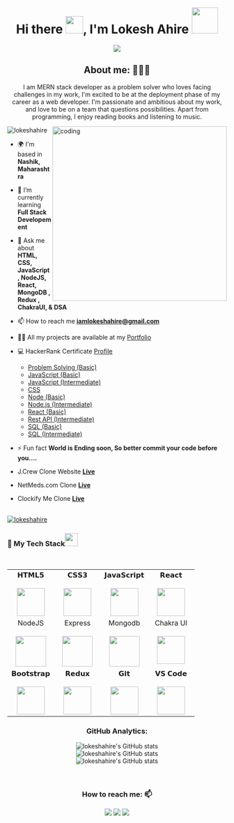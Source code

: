 <h1 align="center">Hi there <img src="https://c.tenor.com/z2xJqhCpneIAAAAM/wave-hand.gif" width="40px">, I'm Lokesh Ahire <img src="https://img.icons8.com/external-others-cattaleeya-thongsriphong/344/external-Boy-user-with-laptop-color-line-others-cattaleeya-thongsriphong.png"  width="60px" /></h1>

<p align="center">
<a align="center" href="https://github.com/lokeshahire/lokeshahire"><img src="https://readme-typing-svg.herokuapp.com?color=0A88B3&lines=Welcome+to+My+GitHub+Profile!;I'm+a+Full-Stack+Web+Developer." /></a>
</p>

<h2 align="center">About me: 👨🏽‍💻</h2>
<p align="center">I am MERN stack developer as a problem solver who loves facing challenges in my work, I'm excited to be at the deployment phase of my career as a web developer. I'm passionate and ambitious about my work, and love to be on a team that questions possibilities. Apart from programming, I enjoy reading books and listening to music.</p>


<img align="right" alt="coding" width="400" src="https://user-images.githubusercontent.com/56001279/169039511-a3887a25-f6aa-449c-a269-82372aaa8618.gif"/>

<p align="left"> <img src="https://komarev.com/ghpvc/?username=lokeshahire&label=Profile%20views&color=0e75b6&style=flat" alt="lokeshahire" /> </p>

- 🌍 I'm based in **Nashik, Maharashtra**

- 🌱 I’m currently learning **Full Stack Developement**

- 💬 Ask me about **HTML, CSS, JavaScript, NodeJS, React, MongoDB , Redux  , ChakraUI, & DSA**

- 📫 How to reach me **iamlokeshahire@gmail.com**

- 👨‍💻 All my projects are available at my [Portfolio](https://lokeshahire.github.io/)

- 💻 HackerRank Certificate [Profile](https://www.hackerrank.com/iamlokeshahire)
     
     - [Problem Solving (Basic)](https://www.hackerrank.com/certificates/iframe/6b6dbcadaf90)
     - [JavaScript (Basic)](https://www.hackerrank.com/certificates/iframe/3206e941f181)
     - [JavaScript (Intermediate)](https://www.hackerrank.com/certificates/iframe/b06e6f43ba2b)
     - [CSS](https://www.hackerrank.com/certificates/iframe/a04bb3525a25)
     - [Node (Basic)](https://www.hackerrank.com/certificates/iframe/92e193fa3894)
     - [Node.js (Intermediate)](https://www.hackerrank.com/certificates/iframe/5e0adb657503)
     - [React (Basic)](https://www.hackerrank.com/certificates/iframe/a8ad63ccd788)
     - [Rest API (Intermediate)](https://www.hackerrank.com/certificates/iframe/962c43bcf070)
     - [SQL (Basic)](https://www.hackerrank.com/certificates/iframe/209a014dc4a3)
     - [SQL (Intermediate)](https://www.hackerrank.com/certificates/iframe/ae252ebb856f)

     
- ⚡ Fun fact **World is Ending soon, So better commit your code before you....**

-  J.Crew Clone Website **[Live](https://github.com/lokeshahire/toothsome-week-3235)**
-  NetMeds.com Clone **[Live](https://github.com/lokeshahire/NetMeds-Clone)**
-  Clockify Me Clone **[Live](https://github.com/lokeshahire/abrasive-trade-5771)**

<br/>

<!-- <p><a href="https://github.com/ryo-ma/github-profile-trophy"><img src="https://github-profile-trophy.vercel.app/?username=lokeshahire" alt="lokeshahire"/></a> </p> -->
<div><a href="https://github.com/ryo-ma/github-profile-trophy"><img src="https://github-profile-trophy.vercel.app/?username=lokeshahire&row=2&column=7&margin-w=15&margin-h=15" alt="lokeshahire"/></a> </div>

<div align="center">
  <h3 align="left" border="0"> 🚀 My Tech Stack<img src="https://camo.githubusercontent.com/beb64ff21c883e318e4f5db5231c2ba4175705bea1c9249e82a41ab375db4f75/68747470733a2f2f6d65646961322e67697068792e636f6d2f6d656469612f51737347456d706b79454f684243623765312f67697068792e6769663f6369643d656366303565343761306e336769316266716e74716d6f62386739616964316f796a327772336473336d67373030626c267269643d67697068792e676966" width="30"/></h3>
<br>
<table align="center">
<tbody>
<tr valign="top">
<td width="25%" align="center">
<span>𝗛𝗧𝗠𝗟𝟱</span><br><br>
<img height="64px" src="https://cdn.svgporn.com/logos/html-5.svg">
</td>
<td width="25%" align="center">
<span>𝗖𝗦𝗦𝟯</span><br><br>
<img height="64px" src="https://cdn.svgporn.com/logos/css-3.svg">
</td>
<td width="25%" align="center">
<span>𝗝𝗮𝘃𝗮𝗦𝗰𝗿𝗶𝗽𝘁</span><br><br>
<img height="64px" src="https://cdn.svgporn.com/logos/javascript.svg">
</td>
<td width="25%" align="center">
<span>𝗥𝗲𝗮𝗰𝘁</span><br><br>
<img height="64px" src="https://cdn.svgporn.com/logos/react.svg">
</td>
</tr>
<tr valign="top">
<td width="25%" align="center">
<span>NodeJS</span><br><br>
<img height="70px" src="https://cdn.svgporn.com/logos/nodejs.svg">
</td>
<td width="25%" align="center">
<span>Express</span><br><br>
<img height="70px" src="https://cdn.svgporn.com/logos/express.svg">
</td>
<td width="25%" align="center">
<span>Mongodb</span><br><br>
<img height="70px" src="https://cdn.svgporn.com/logos/mongodb.svg">
</td>
<td width="25%" align="center">
<span>Chakra UI</span><br><br>
<img height="64px" src="https://img.icons8.com/color/344/chakra-ui.png">
</td>
</tr>
<tr valign="top">
<td width="25%" align="center">
<span>𝗕𝗼𝗼𝘁𝘀𝘁𝗿𝗮𝗽</span><br><br>
<img height="64px" src="https://cdn.svgporn.com/logos/bootstrap.svg">
</td>


<td width="25%" align="center">
<span>𝗥𝗲𝗱𝘂𝘅</span><br><br>
<img height="64px" src="https://cdn.svgporn.com/logos/redux.svg">
</td>
<td width="25%" align="center">
<span>𝗚𝗶𝘁</span><br><br>
<img height="64px" src="https://cdn.svgporn.com/logos/git-icon.svg">
</td>
<td width="25%" align="center">
<span>𝗩𝗦 𝗖𝗼𝗱𝗲</span><br><br>
<img height="64px" src="https://cdn.svgporn.com/logos/visual-studio-code.svg">
</td>
</tr>
</tbody>
</table>
<h3 align="center">GitHub Analytics: </h3>
<div align="center">
  <img src="https://github-readme-stats.vercel.app/api?username=lokeshahire&count_private=true&theme=algolia" alt="lokeshahire's GitHub stats" />
</div>
<div align="center">
  <img src="https://github-readme-stats.vercel.app/api/top-langs/?username=lokeshahire&langs_count=8&theme=algolia" alt="lokeshahire's GitHub stats" />
</div>
<div align="center">
  <img src="https://github-readme-streak-stats.herokuapp.com/?user=lokeshahire" alt="lokeshahire's GitHub stats" />

</div>


<br/>
<br/>

<!-- <p>
  <img src="https://activity-graph.herokuapp.com/graph?username=lokeshahire&show_icons=true&count_private=true&include_all_commits=true&theme=minimal&hide_border=true&radius=4" />
</p> -->

<h3 align="center">How to reach me: 📫</h3>
<div align="center" display="flex">
  <a  href="https://www.linkedin.com/in/lokesh-ahire-30a184207/" target="_blank"> <img src="https://img.shields.io/badge/LinkedIn-0077B5?style=for-the-badge&logo=linkedin&logoColor=white" /></a>
  <a  href="mailto: iamlokeshahire@gmail.com" target="_blank"><img src="https://img.shields.io/badge/Gmail-D14836?style=for-the-badge&logo=gmail&logoColor=white" /></a>
  <a  href="https://github.com/lokeshahire" target="_blank"><img src="https://img.shields.io/badge/GitHub-100000?style=for-the-badge&logo=github&logoColor=white" /></a>
</div>
 
